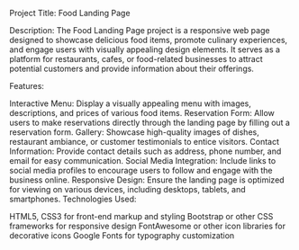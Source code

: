 Project Title: Food Landing Page

Description:
The Food Landing Page project is a responsive web page designed to showcase delicious food items, promote culinary experiences, and engage users with visually appealing design elements. It serves as a platform for restaurants, cafes, or food-related businesses to attract potential customers and provide information about their offerings.

Features:

Interactive Menu: Display a visually appealing menu with images, descriptions, and prices of various food items.
Reservation Form: Allow users to make reservations directly through the landing page by filling out a reservation form.
Gallery: Showcase high-quality images of dishes, restaurant ambiance, or customer testimonials to entice visitors.
Contact Information: Provide contact details such as address, phone number, and email for easy communication.
Social Media Integration: Include links to social media profiles to encourage users to follow and engage with the business online.
Responsive Design: Ensure the landing page is optimized for viewing on various devices, including desktops, tablets, and smartphones.
Technologies Used:

HTML5, CSS3 for front-end markup and styling
Bootstrap or other CSS frameworks for responsive design
FontAwesome or other icon libraries for decorative icons
Google Fonts for typography customization

